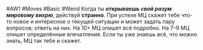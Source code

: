 #AW1 #Moves #Basic #Weird
Когда ты ***открываешь свой разум мировому вихрю***, действуй **странно**. При успехе МЦ скажет тебе что-то новое и интересное о текущей ситуации и может задать пару вопросов; ответь на них. На 10+ МЦ опишет всё подробно. На 7–9 МЦ опишет определённые впечатления. Если ты уже знаешь всё, что можно знать, МЦ так тебе и скажет.